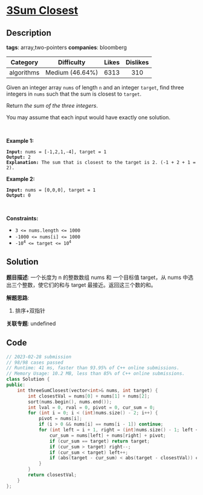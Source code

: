 # [3Sum Closest](https://leetcode.com/problems/3sum-closest/description/)

## Description

**tags**: array,two-pointers
**companies**: bloomberg

|  Category  |   Difficulty    | Likes | Dislikes |
| :--------: | :-------------: | :---: | :------: |
| algorithms | Medium (46.64%) | 6313  |   310    |

<p>Given an integer array <code>nums</code> of length <code>n</code> and an integer <code>target</code>, find three integers in <code>nums</code> such that the sum is closest to <code>target</code>.</p>

<p>Return <em>the sum of the three integers</em>.</p>

<p>You may assume that each input would have exactly one solution.</p>

<p>&nbsp;</p>
<p><strong>Example 1:</strong></p>

<pre><code><strong>Input:</strong> nums = [-1,2,1,-4], target = 1
<strong>Output:</strong> 2
<strong>Explanation:</strong> The sum that is closest to the target is 2. (-1 + 2 + 1 = 2).</code></pre>

<p><strong>Example 2:</strong></p>

<pre><code><strong>Input:</strong> nums = [0,0,0], target = 1
<strong>Output:</strong> 0</code></pre>

<p>&nbsp;</p>
<p><strong>Constraints:</strong></p>

<ul>
	<li><code>3 &lt;= nums.length &lt;= 1000</code></li>
	<li><code>-1000 &lt;= nums[i] &lt;= 1000</code></li>
	<li><code>-10<sup>4</sup> &lt;= target &lt;= 10<sup>4</sup></code></li>
</ul>

## Solution

**题目描述**: 一个长度为 n 的整数数组 nums 和 一个目标值 target，从 nums 中选出三个整数，使它们的和与 target 最接近。返回这三个数的和。

**解题思路**:

1. 排序+双指针

**关联专题**: undefined

## Code

```cpp
// 2023-02-28 submission
// 98/98 cases passed
// Runtime: 41 ms, faster than 93.95% of C++ online submissions.
// Memory Usage: 10.2 MB, less than 85% of C++ online submissions.
class Solution {
public:
    int threeSumClosest(vector<int>& nums, int target) {
        int closestVal = nums[0] + nums[1] + nums[2];
        sort(nums.begin(), nums.end());
        int lval = 0, rval = 0, pivot = 0, cur_sum = 0;
        for (int i = 0; i < (int)nums.size() - 2; i++) {
            pivot = nums[i];
            if (i > 0 && nums[i] == nums[i - 1]) continue;
            for (int left = i + 1, right = (int)nums.size() - 1; left < right;) {
                cur_sum = nums[left] + nums[right] + pivot;
                if (cur_sum == target) return target;
                if (cur_sum > target) right--;
                if (cur_sum < target) left++;
                if (abs(target - cur_sum) < abs(target - closestVal)) closestVal = cur_sum;
            }
        }
        return closestVal;
    }
};
```
